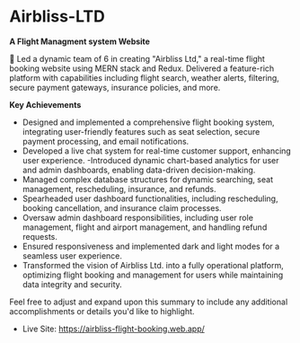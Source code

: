 # Airbliss-LTD
<strong>A Flight Managment system Website</strong>

🚀 Led a dynamic team of 6 in creating "Airbliss Ltd," a real-time flight booking website using MERN stack and Redux. Delivered a feature-rich platform with capabilities including flight search, weather alerts, filtering, secure payment gateways, insurance policies, and more.

<strong>Key Achievements</strong>

- Designed and implemented a comprehensive flight booking system, integrating user-friendly features such as seat selection, secure payment processing, and email notifications.
- Developed a live chat system for real-time customer support, enhancing user experience.
-Introduced dynamic chart-based analytics for user and admin dashboards, enabling data-driven decision-making.
- Managed complex database structures for dynamic searching, seat management, rescheduling, insurance, and refunds.
- Spearheaded user dashboard functionalities, including rescheduling, booking cancellation, and insurance claim processes.
- Oversaw admin dashboard responsibilities, including user role management, flight and airport management, and handling refund requests.
- Ensured responsiveness and implemented dark and light modes for a seamless user experience.
- Transformed the vision of Airbliss Ltd. into a fully operational platform, optimizing flight booking and management for users while maintaining data integrity and security.

Feel free to adjust and expand upon this summary to include any additional accomplishments or details you'd like to highlight.

- Live Site: https://airbliss-flight-booking.web.app/
